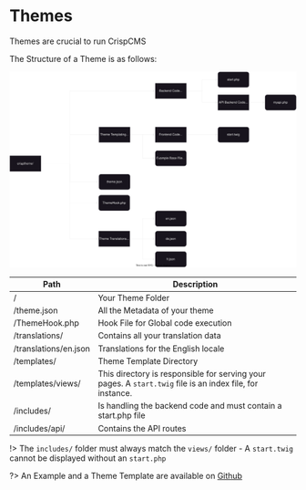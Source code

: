 # Themes

Themes are crucial to run CrispCMS

The Structure of a Theme is as follows:

![Structure](_media/ThemeStructure.drawio.svg)

| Path                | Description                                         |
| ------------------- | --------------------------------------------------- |
| /                   | Your Theme Folder                                   |
| /theme.json         | All the Metadata of your theme                      |
| /ThemeHook.php      | Hook File for Global code execution                 |
| /translations/      | Contains all your translation data                  |
| /translations/en.json | Translations for the English locale                 |
| /templates/         | Theme Template Directory                            |
| /templates/views/   | This directory is responsible for serving your pages. A `start.twig` file is an index file, for instance. |
| /includes/          | Is handling the backend code and must contain a start.php file |
| /includes/api/      | Contains the API routes                             |


!> The `includes/` folder must always match the `views/` folder - A `start.twig` cannot be displayed without an `start.php`

?> An Example and a Theme Template are available on [Github](https://github.com/JRB-IT/theme-template)